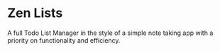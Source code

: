 # Zen Lists
A full Todo List Manager in the style of a simple note taking app with a priority on functionality and efficiency.
